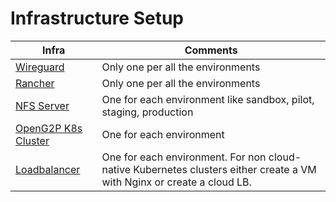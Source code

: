 # Infrastructure Setup

| Infra                                  | Comments                                                                                                               |
| -------------------------------------- | ---------------------------------------------------------------------------------------------------------------------- |
| [Wireguard](wireguard-server-setup.md) | Only one per all the environments                                                                                      |
| [Rancher](rancher.md)                  | Only one per all the environments                                                                                      |
| [NFS Server](nfs-server.md)            | One for each environment like sandbox, pilot, staging, production                                                      |
| [OpenG2P K8s Cluster](k8s-cluster.md)  | One for each environment                                                                                               |
| [Loadbalancer](loadbalancer-setup.md)  | One for each environment. For non cloud-native Kubernetes clusters either create a VM with Nginx or create a cloud LB. |
